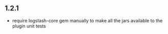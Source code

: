 ## 1.2.1
 - require logstash-core gem manually to make all the jars available to the plugin unit tests
